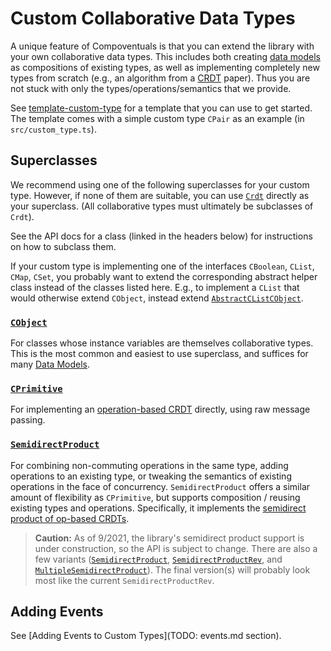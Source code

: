 # Custom Collaborative Data Types

A unique feature of Compoventuals is that you can extend the library with your own collaborative data types. This includes both creating [data models](TODO) as compositions of existing types, as well as implementing completely new types from scratch (e.g., an algorithm from a [CRDT](https://crdt.tech/) paper). Thus you are not stuck with only the types/operations/semantics that we provide.

See [template-custom-type](TODO) for a template that you can use to get started. The template comes with a simple custom type `CPair` as an example (in `src/custom_type.ts`).

## Superclasses

We recommend using one of the following superclasses for your custom type. However, if none of them are suitable, you can use [`Crdt`](./typedoc/classes/Crdt.html) directly as your superclass. (All collaborative types must ultimately be subclasses of `Crdt`).

See the API docs for a class (linked in the headers below) for instructions on how to subclass them.

If your custom type is implementing one of the interfaces `CBoolean`, `CList`, `CMap`, `CSet`, you probably want to extend the corresponding abstract helper class instead of the classes listed here. E.g., to implement a `CList` that would otherwise extend `CObject`, instead extend [`AbstractCListCObject`](./typedoc/classes/AbstractCListCObject.html).

### [`CObject`](./typedoc/classes/CObject.html)

For classes whose instance variables are themselves collaborative types. This is the most common and easiest to use superclass, and suffices for many [Data Models](TODO).

### [`CPrimitive`](./typedoc/classes/CPrimitive.html)

For implementing an [operation-based CRDT](https://en.wikipedia.org/wiki/Conflict-free_replicated_data_type#Operation-based_CRDTs) directly, using raw message passing.

### [`SemidirectProduct`](./typedoc/classes/SemidirectProduct.html)

For combining non-commuting operations in the same type, adding operations to an existing type, or tweaking the semantics of existing operations in the face of concurrency. `SemidirectProduct` offers a similar amount of flexibility as `CPrimitive`, but supports composition / reusing existing types and operations. Specifically, it implements the [semidirect product of op-based CRDTs](https://doi.org/10.1145/3408976).

> **Caution:** As of 9/2021, the library's semidirect product support is under construction, so the API is subject to change. There are also a few variants ([`SemidirectProduct`](./typedoc/classes/SemidirectProduct.html), [`SemidirectProductRev`](./typedoc/classes/SemidirectProductRev.html), and [`MultipleSemidirectProduct`](./typedoc/classes/MultipleSemidirectProduct.html)). The final version(s) will probably look most like the current `SemidirectProductRev`.

## Adding Events

See [Adding Events to Custom Types](TODO: events.md section).
